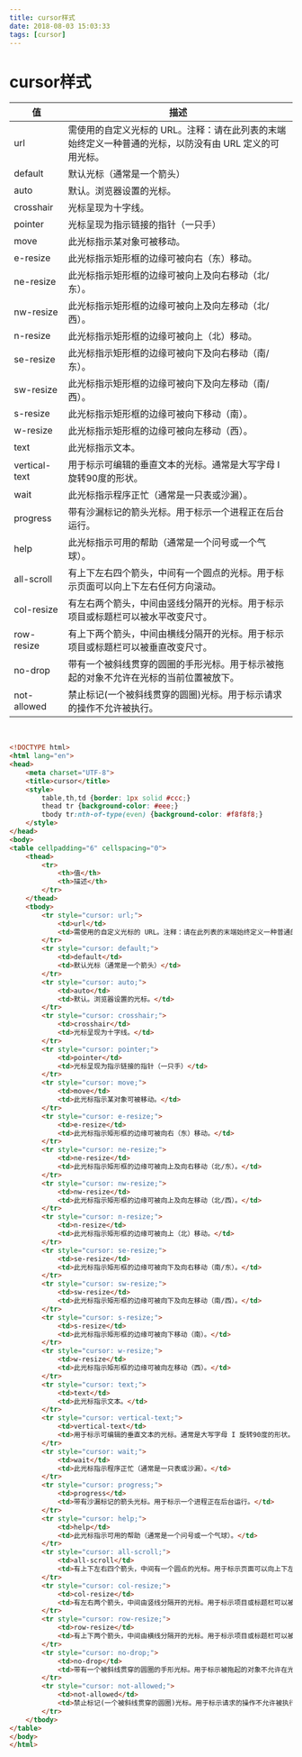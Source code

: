 ```yaml
---
title: cursor样式
date: 2018-08-03 15:03:33
tags: [cursor]
---
```


# cursor样式

| 值            | 描述                                                         |
| ------------- | ------------------------------------------------------------ |
| url           | 需使用的自定义光标的 URL。注释：请在此列表的末端始终定义一种普通的光标，以防没有由 URL 定义的可用光标。 |
| default       | 默认光标（通常是一个箭头）                                   |
| auto          | 默认。浏览器设置的光标。                                     |
| crosshair     | 光标呈现为十字线。                                           |
| pointer       | 光标呈现为指示链接的指针（一只手）                           |
| move          | 此光标指示某对象可被移动。                                   |
| e-resize      | 此光标指示矩形框的边缘可被向右（东）移动。                   |
| ne-resize     | 此光标指示矩形框的边缘可被向上及向右移动（北/东）。          |
| nw-resize     | 此光标指示矩形框的边缘可被向上及向左移动（北/西）。          |
| n-resize      | 此光标指示矩形框的边缘可被向上（北）移动。                   |
| se-resize     | 此光标指示矩形框的边缘可被向下及向右移动（南/东）。          |
| sw-resize     | 此光标指示矩形框的边缘可被向下及向左移动（南/西）。          |
| s-resize      | 此光标指示矩形框的边缘可被向下移动（南）。                   |
| w-resize      | 此光标指示矩形框的边缘可被向左移动（西）。                   |
| text          | 此光标指示文本。                                             |
| vertical-text | 用于标示可编辑的垂直文本的光标。通常是大写字母 I 旋转90度的形状。 |
| wait          | 此光标指示程序正忙（通常是一只表或沙漏）。                   |
| progress      | 带有沙漏标记的箭头光标。用于标示一个进程正在后台运行。       |
| help          | 此光标指示可用的帮助（通常是一个问号或一个气球）。           |
| all-scroll    | 有上下左右四个箭头，中间有一个圆点的光标。用于标示页面可以向上下左右任何方向滚动。 |
| col-resize    | 有左右两个箭头，中间由竖线分隔开的光标。用于标示项目或标题栏可以被水平改变尺寸。 |
| row-resize    | 有上下两个箭头，中间由横线分隔开的光标。用于标示项目或标题栏可以被垂直改变尺寸。 |
| no-drop       | 带有一个被斜线贯穿的圆圈的手形光标。用于标示被拖起的对象不允许在光标的当前位置被放下。 |
| not-allowed   | 禁止标记(一个被斜线贯穿的圆圈)光标。用于标示请求的操作不允许被执行。 |

<!--more-->

<br/>

```html
<!DOCTYPE html>
<html lang="en">
<head>
    <meta charset="UTF-8">
    <title>cursor</title>
    <style>
        table,th,td {border: 1px solid #ccc;}
        thead tr {background-color: #eee;}
        tbody tr:nth-of-type(even) {background-color: #f8f8f8;} 
    </style>
</head>
<body>
<table cellpadding="6" cellspacing="0">
    <thead>
        <tr>
            <th>值</th>
            <th>描述</th>
        </tr>
    </thead>
    <tbody>
        <tr style="cursor: url;">
            <td>url</td>
            <td>需使用的自定义光标的 URL。注释：请在此列表的末端始终定义一种普通的光标，以防没有由 URL 定义的可用光标。</td>
        </tr>
        <tr style="cursor: default;">
            <td>default</td>
            <td>默认光标（通常是一个箭头）</td>
        </tr>
        <tr style="cursor: auto;">
            <td>auto</td>
            <td>默认。浏览器设置的光标。</td>
        </tr>
        <tr style="cursor: crosshair;">
            <td>crosshair</td>
            <td>光标呈现为十字线。</td>
        </tr>
        <tr style="cursor: pointer;">
            <td>pointer</td>
            <td>光标呈现为指示链接的指针（一只手）</td>
        </tr>
        <tr style="cursor: move;">
            <td>move</td>
            <td>此光标指示某对象可被移动。</td>
        </tr>
        <tr style="cursor: e-resize;">
            <td>e-resize</td>
            <td>此光标指示矩形框的边缘可被向右（东）移动。</td>
        </tr>
        <tr style="cursor: ne-resize;">
            <td>ne-resize</td>
            <td>此光标指示矩形框的边缘可被向上及向右移动（北/东）。</td>
        </tr>
        <tr style="cursor: nw-resize;">
            <td>nw-resize</td>
            <td>此光标指示矩形框的边缘可被向上及向左移动（北/西）。</td>
        </tr>
        <tr style="cursor: n-resize;">
            <td>n-resize</td>
            <td>此光标指示矩形框的边缘可被向上（北）移动。</td>
        </tr>
        <tr style="cursor: se-resize;">
            <td>se-resize</td>
            <td>此光标指示矩形框的边缘可被向下及向右移动（南/东）。</td>
        </tr>
        <tr style="cursor: sw-resize;">
            <td>sw-resize</td>
            <td>此光标指示矩形框的边缘可被向下及向左移动（南/西）。</td>
        </tr>
        <tr style="cursor: s-resize;">
            <td>s-resize</td>
            <td>此光标指示矩形框的边缘可被向下移动（南）。</td>
        </tr>
        <tr style="cursor: w-resize;">
            <td>w-resize</td>
            <td>此光标指示矩形框的边缘可被向左移动（西）。</td>
        </tr>
        <tr style="cursor: text;">
            <td>text</td>
            <td>此光标指示文本。</td>
        </tr>
        <tr style="cursor: vertical-text;">
            <td>vertical-text</td>
            <td>用于标示可编辑的垂直文本的光标。通常是大写字母 I 旋转90度的形状。</td>
        </tr>
        <tr style="cursor: wait;">
            <td>wait</td>
            <td>此光标指示程序正忙（通常是一只表或沙漏）。</td>
        </tr>
        <tr style="cursor: progress;">
            <td>progress</td>
            <td>带有沙漏标记的箭头光标。用于标示一个进程正在后台运行。</td>
        </tr>
        <tr style="cursor: help;">
            <td>help</td>
            <td>此光标指示可用的帮助（通常是一个问号或一个气球）。</td>
        </tr>
        <tr style="cursor: all-scroll;">
            <td>all-scroll</td>
            <td>有上下左右四个箭头，中间有一个圆点的光标。用于标示页面可以向上下左右任何方向滚动。</td>
        </tr>
        <tr style="cursor: col-resize;">
            <td>col-resize</td>
            <td>有左右两个箭头，中间由竖线分隔开的光标。用于标示项目或标题栏可以被水平改变尺寸。</td>
        </tr>
        <tr style="cursor: row-resize;">
            <td>row-resize</td>
            <td>有上下两个箭头，中间由横线分隔开的光标。用于标示项目或标题栏可以被垂直改变尺寸。</td>
        </tr>
        <tr style="cursor: no-drop;">
            <td>no-drop</td>
            <td>带有一个被斜线贯穿的圆圈的手形光标。用于标示被拖起的对象不允许在光标的当前位置被放下。</td>
        </tr>
        <tr style="cursor: not-allowed;">
            <td>not-allowed</td>
            <td>禁止标记(一个被斜线贯穿的圆圈)光标。用于标示请求的操作不允许被执行。</td>
        </tr>
    </tbody>
</table>
</body>
</html>
```

